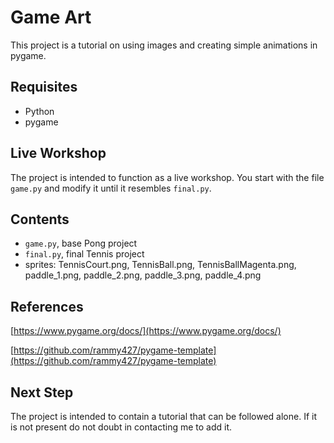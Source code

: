 # Game Art

This project is a tutorial on using images and creating simple animations in pygame.

## Requisites

- Python
- pygame

## Live Workshop

The project is intended to function as a live workshop. You start with the file `game.py` and modify it until it resembles `final.py`.

## Contents

- `game.py`, base Pong project
- `final.py`, final Tennis project
- sprites: TennisCourt.png, TennisBall.png, TennisBallMagenta.png, paddle_1.png, paddle_2.png, paddle_3.png, paddle_4.png

## References

[https://www.pygame.org/docs/](https://www.pygame.org/docs/)

[https://github.com/rammy427/pygame-template](https://github.com/rammy427/pygame-template)

## Next Step

The project is intended to contain a tutorial that can be followed alone. If it is not present do not doubt in contacting me to add it.

